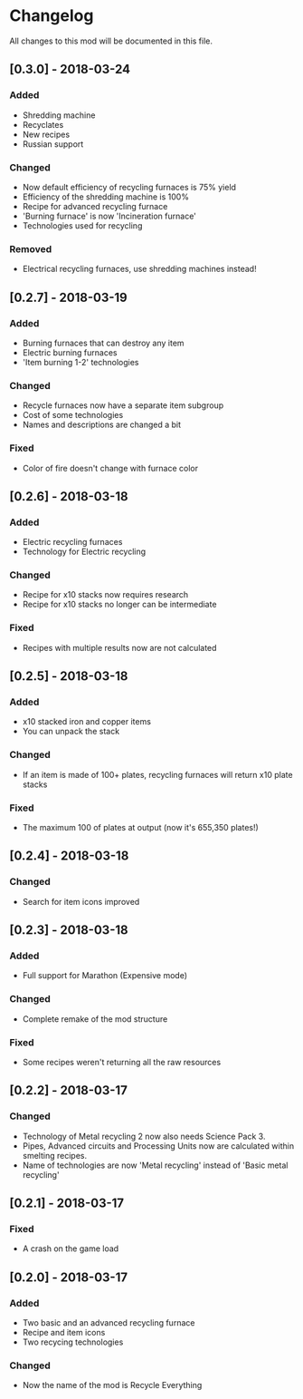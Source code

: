 # Changelog
All changes to this mod will be documented in this file.

## [0.3.0] - 2018-03-24
### Added
- Shredding machine
- Recyclates
- New recipes
- Russian support

### Changed
- Now default efficiency of recycling furnaces is 75% yield
- Efficiency of the shredding machine is 100%
- Recipe for advanced recycling furnace
- 'Burning furnace' is now 'Incineration furnace'
- Technologies used for recycling

### Removed
- Electrical recycling furnaces, use shredding machines instead!

## [0.2.7] - 2018-03-19
### Added
- Burning furnaces that can destroy any item
- Electric burning furnaces
- 'Item burning 1-2' technologies

### Changed
- Recycle furnaces now have a separate item subgroup
- Cost of some technologies
- Names and descriptions are changed a bit

### Fixed
- Color of fire doesn't change with furnace color

## [0.2.6] - 2018-03-18
### Added
- Electric recycling furnaces
- Technology for Electric recycling

### Changed
- Recipe for x10 stacks now requires research
- Recipe for x10 stacks no longer can be intermediate

### Fixed
- Recipes with multiple results now are not calculated

## [0.2.5] - 2018-03-18
### Added
- x10 stacked iron and copper items
- You can unpack the stack

### Changed
- If an item is made of 100+ plates, recycling furnaces will return x10 plate stacks

### Fixed
- The maximum 100 of plates at output (now it's 655,350 plates!)

## [0.2.4] - 2018-03-18
### Changed
- Search for item icons improved

## [0.2.3] - 2018-03-18
### Added
- Full support for Marathon (Expensive mode)

### Changed
- Complete remake of the mod structure

### Fixed
- Some recipes weren't returning all the raw resources

## [0.2.2] - 2018-03-17
### Changed
- Technology of Metal recycling 2 now also needs Science Pack 3.
- Pipes, Advanced circuits and Processing Units now are calculated within smelting recipes.
- Name of technologies are now 'Metal recycling' instead of 'Basic metal recycling'

## [0.2.1] - 2018-03-17
### Fixed
- A crash on the game load

## [0.2.0] - 2018-03-17
### Added
- Two basic and an advanced recycling furnace
- Recipe and item icons
- Two recycing technologies

### Changed
- Now the name of the mod is Recycle Everything